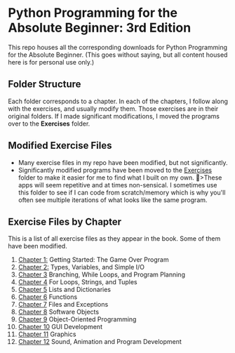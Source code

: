 # Python Programming for the Absolute Beginner: 3rd Edition
This repo houses all the corresponding downloads for Python Programming for the Absolute Beginner. (This goes without saying, but all content housed here is for personal use only.)

## Folder Structure
Each folder corresponds to a chapter. In each of the chapters, I follow along with the exercises, and usually modify them. Those exercises are in their original folders. If I made significant modifications, I moved the programs over to the **Exercises** folder.

## Modified Exercise Files
- Many exercise files in my repo have been modified, but not significantly.
- Significantly modified programs have been moved to the [Exercises](https://github.com/powershellfish/python_programming_3e/tree/master/Exercises) folder to make it easier for me to find what I built on my own. 
🍕>These apps will seem repetitive and at times non-sensical. I sometimes use this folder to see if I can code from scratch/memory which is why you'll often see multiple iterations of what looks like the same program. 

## Exercise Files by Chapter
This is a list of all exercise files as they appear in the book. Some of them have been modified. 

1. [Chapter 1:](https://github.com/powershellfish/python_programming_3e/tree/master/chapter01) Getting Started: The Game Over Program
2. [Chapter 2:](https://github.com/powershellfish/python_programming_3e/tree/master/chapter02) Types, Variables, and Simple I/O
3. [Chapter 3](https://github.com/powershellfish/python_programming_3e/tree/master/chapter03) Branching, While Loops, and Program Planning
4. [Chapter 4](https://github.com/powershellfish/python_programming_3e/tree/master/chapter04) For Loops, Strings, and Tuples
5. [Chapter 5](https://github.com/powershellfish/python_programming_3e/tree/master/chapter05) Lists and Dictionaries
6. [Chapter 6](https://github.com/powershellfish/python_programming_3e/tree/master/chapter06) Functions
7. [Chapter 7](https://github.com/powershellfish/python_programming_3e/tree/master/chapter07) Files and Exceptions
8. [Chapter 8](https://github.com/powershellfish/python_programming_3e/tree/master/chapter08) Software Objects
9. [Chapter 9](https://github.com/powershellfish/python_programming_3e/tree/master/chapter09) Object-Oriented Programming
10. [Chapter 10](https://github.com/powershellfish/python_programming_3e/tree/master/chapter10) GUI Development
11. [Chapter 11](https://github.com/powershellfish/python_programming_3e/tree/master/chapter11) Graphics
12. [Chapter 12](https://github.com/powershellfish/python_programming_3e/tree/master/chapter12) Sound, Animation and Program Development